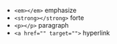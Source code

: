 - `<em></em>` emphasize
- `<strong></strong>` forte
- `<p></p>` paragraph
- `<a href="" target="">` hyperlink